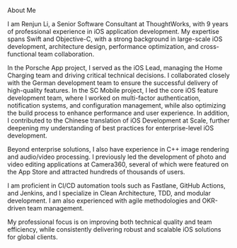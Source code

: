 About Me

I am Renjun Li, a Senior Software Consultant at ThoughtWorks, with 9 years of professional experience in iOS application development. My expertise spans Swift and Objective-C, with a strong background in large-scale iOS development, architecture design, performance optimization, and cross-functional team collaboration.

In the Porsche App project, I served as the iOS Lead, managing the Home Charging team and driving critical technical decisions. I collaborated closely with the German development team to ensure the successful delivery of high-quality features. In the SC Mobile project, I led the core iOS feature development team, where I worked on multi-factor authentication, notification systems, and configuration management, while also optimizing the build process to enhance performance and user experience. In addition, I contributed to the Chinese translation of iOS Development at Scale, further deepening my understanding of best practices for enterprise-level iOS development.

Beyond enterprise solutions, I also have experience in C++ image rendering and audio/video processing. I previously led the development of photo and video editing applications at Camera360, several of which were featured on the App Store and attracted hundreds of thousands of users.

I am proficient in CI/CD automation tools such as Fastlane, GitHub Actions, and Jenkins, and I specialize in Clean Architecture, TDD, and modular development. I am also experienced with agile methodologies and OKR-driven team management.

My professional focus is on improving both technical quality and team efficiency, while consistently delivering robust and scalable iOS solutions for global clients.
